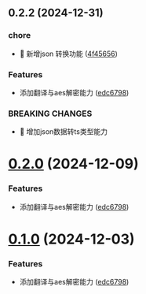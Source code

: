 

## 0.2.2 (2024-12-31)


### chore

* 🤖 新增json 转换功能 ([4f45656](https://github.com/sdmu-gaoqi/wa-window/commit/4f4565690128c04e61b90932e50c89ac99bd9d84))


### Features

* 添加翻译与aes解密能力 ([edc6798](https://github.com/sdmu-gaoqi/wa-window/commit/edc679819488cb2d31ba0a17f8a038971dae9160))


### BREAKING CHANGES

* 🧨 增加json数据转ts类型能力

# [0.2.0](https://github.com/sdmu-gaoqi/wa-vscode-menu/compare/1.0.0...0.2.0) (2024-12-09)


### Features

* 添加翻译与aes解密能力 ([edc6798](https://github.com/sdmu-gaoqi/wa-vscode-menu/commit/edc679819488cb2d31ba0a17f8a038971dae9160))

# [0.1.0](https://github.com/sdmu-gaoqi/wa-vscode-menu/compare/1.0.0...0.1.0) (2024-12-03)

### Features

- 添加翻译与aes解密能力 ([edc6798](https://github.com/sdmu-gaoqi/wa-vscode-menu/commit/edc679819488cb2d31ba0a17f8a038971dae9160))

